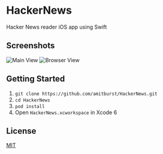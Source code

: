 # HackerNews

Hacker News reader iOS app using Swift

## Screenshots

![Main View](http://idzr.org/kiae)
![Browser View](http://idzr.org/s108)

## Getting Started

1. `git clone https://github.com/amitburst/HackerNews.git`
2. `cd HackerNews`
3. `pod install`
4. Open `HackerNews.xcworkspace` in Xcode 6

## License
[MIT](LICENSE)
